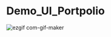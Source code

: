 # Demo_UI_Portpolio

![ezgif com-gif-maker](https://user-images.githubusercontent.com/71377466/175271265-8e818079-3018-4269-a39a-a0448b23adfb.gif)
